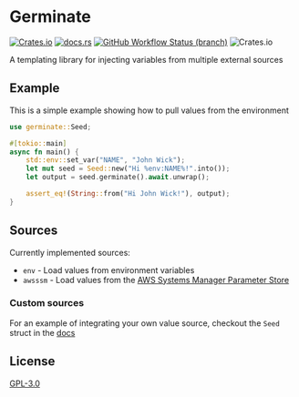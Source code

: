 # Germinate

[![Crates.io](https://img.shields.io/crates/v/germinate?style=flat-square)](https://crates.io/crates/germinate)
[![docs.rs](https://img.shields.io/badge/docs-latest-blue?style=flat-square)](https://docs.rs/germinate)
[![GitHub Workflow Status (branch)](https://img.shields.io/github/workflow/status/itmecho/germinate/CI/master?style=flat-square)](https://github.com/itmecho/germinate/actions?query=workflow%3ACI)
![Crates.io](https://img.shields.io/crates/d/germinate?style=flat-square)

A templating library for injecting variables from multiple external sources

## Example

This is a simple example showing how to pull values from the environment

```rust
use germinate::Seed;

#[tokio::main]
async fn main() {
    std::env::set_var("NAME", "John Wick");
    let mut seed = Seed::new("Hi %env:NAME%!".into());
    let output = seed.germinate().await.unwrap();

    assert_eq!(String::from("Hi John Wick!"), output);
}
```

## Sources

Currently implemented sources:

* `env` - Load values from environment variables
* `awsssm` - Load values from the [AWS Systems Manager Parameter Store](https://docs.aws.amazon.com/systems-manager/latest/userguide/systems-manager-parameter-store.html)

### Custom sources
For an example of integrating your own value source, checkout the `Seed` struct in the [docs](https://docs.rs/germinate)

## License

[GPL-3.0](https://github.com/itmecho/germinate/blob/master/LICENSE)
